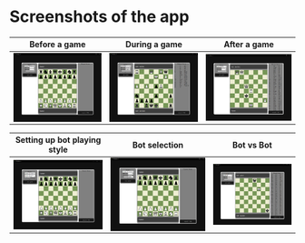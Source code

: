 # Screenshots of the app
|                     **Before a game**                    |                 **During a game**                      |  **After a game** |
|     :---------------------------------------------:      |    :---------------------------------------------:     | :---------------------------------------------: |
| <img align="right" width="400" src="../only-for-documentation/image_pre_game.png"></a> | <img align="right" width="400" src="../only-for-documentation/image_during_match.png"></a> | <img align="right" width="400" src="../only-for-documentation/image_post_game.png"></a> |

|  **Setting up bot playing style**  |   **Bot selection**  |  **Bot vs Bot** |
| :---------------------------------------------: | :---------------------------------------------: | :---------------------------------------------: |
| <img align="right" width="400" src="../only-for-documentation/image_playingstyle_options.png"></a> | <img align="right" width="400" src="../only-for-documentation/image_bot_selection_menu.png"></a> | <img align="right" width="400" src="../only-for-documentation/image_50MoveRule_stalemate_botsmatch.png"></a> |
